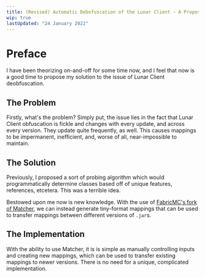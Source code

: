 ```yaml
---
title: (Revised) Automatic Debofuscation of the Lunar Client - A Proposal
wip: true
lastUpdated: "24 January 2022"
---
```

# Preface
I have been theorizing on-and-off for some time now, and I feel that now is a good time to propose my solution to the issue of Lunar Client deobfuscation. 

## The Problem
Firstly, what's the problem? Simply put, the issue lies in the fact that Lunar Client obfuscation is fickle and changes with every update, and across every version. They update quite frequently, as well. This causes mappings to be impermanent, inefficient, and, worse of all, near-impossible to maintain.

## The Solution
Previously, I proposed a sort of probing algorithm which would programmatically determine classes based off of unique features, references, etcetera. This was a terrible idea.

Bestowed upon me now is new knowledge. With the use of [FabricMC's fork of Matcher](https://github.com/FabricMC/Matcher), we can instead generate tiny-format mappings that can be used to transfer mappings between different versions of `.jar`s.

## The Implementation
With the ability to use Matcher, it is is simple as manually controlling inputs and creating new mappings, which can be used to transfer existing mappings to newer versions. There is no need for a unique, complicated implementation.
